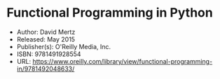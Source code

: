 # Functional Programming in Python


- Author: David Mertz
- Released: May 2015
- Publisher(s): O'Reilly Media, Inc.
- ISBN: 9781491928554
- URL: https://www.oreilly.com/library/view/functional-programming-in/9781492048633/